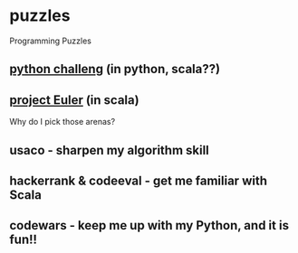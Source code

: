 puzzles
=======

Programming Puzzles 

## [python challeng](http://www.pythonchallenge.com/) (in python, scala??)
## [project Euler](http://projecteuler.net/) (in scala)


Why do I pick those arenas?
## usaco - sharpen my algorithm skill
## hackerrank & codeeval - get me familiar with Scala
## codewars - keep me up with my Python, and it is fun!!
